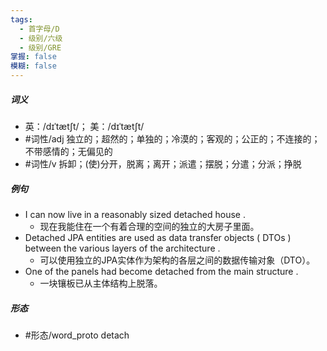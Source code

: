 ```yaml
---
tags:
  - 首字母/D
  - 级别/六级
  - 级别/GRE
掌握: false
模糊: false
---
```

##### 词义
- 英：/dɪˈtætʃt/； 美：/dɪˈtætʃt/
- #词性/adj  独立的；超然的；单独的；冷漠的；客观的；公正的；不连接的；不带感情的；无偏见的
- #词性/v  拆卸；(使)分开，脱离；离开；派遣；摆脱；分遣；分派；挣脱
##### 例句
- I can now live in a reasonably sized detached house .
	- 现在我能住在一个有着合理的空间的独立的大房子里面。
- Detached JPA entities are used as data transfer objects ( DTOs ) between the various layers of the architecture .
	- 可以使用独立的JPA实体作为架构的各层之间的数据传输对象（DTO）。
- One of the panels had become detached from the main structure .
	- 一块镶板已从主体结构上脱落。
##### 形态
- #形态/word_proto detach
